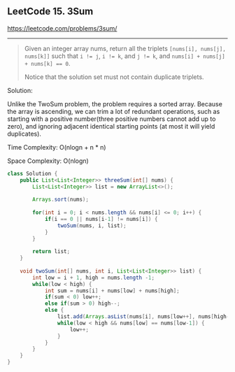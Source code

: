 ## LeetCode 15. 3Sum

https://leetcode.com/problems/3sum/

------

> Given an integer array nums, return all the triplets `[nums[i], nums[j], nums[k]]` such that `i != j`, `i != k`, and `j != k`, and `nums[i] + nums[j] + nums[k] == 0`.
>
> Notice that the solution set must not contain duplicate triplets.

Solution:

Unlike the TwoSum problem, the problem requires a sorted array. Because the array is ascending, we can trim a lot of redundant operations, such as starting with a positive number(three positive numbers cannot add up to zero), and ignoring adjacent identical starting points (at most it will yield duplicates).

Time Complexity: O(nlogn + n * n)

Space Complexity: O(nlogn)

```java
class Solution {
    public List<List<Integer>> threeSum(int[] nums) {
        List<List<Integer>> list = new ArrayList<>();
        
        Arrays.sort(nums);
        
        for(int i = 0; i < nums.length && nums[i] <= 0; i++) {
            if(i == 0 || nums[i-1] != nums[i]) {
                twoSum(nums, i, list);
            }
        }
        
        return list;
    }
    
    void twoSum(int[] nums, int i, List<List<Integer>> list) {
        int low = i + 1, high = nums.length -1;
        while(low < high) {
            int sum = nums[i] + nums[low] + nums[high];
            if(sum < 0) low++;
            else if(sum > 0) high--;
            else {
                list.add(Arrays.asList(nums[i], nums[low++], nums[high--]));
                while(low < high && nums[low] == nums[low-1]) {
                    low++;
                }
            }
        }
    }
}
```

